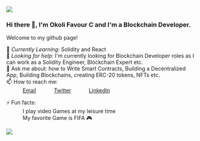 <img src="https://images.unsplash.com/photo-1444492417251-9c84a5fa18e0?ixlib=rb-1.2.1&ixid=eyJhcHBfaWQiOjEyMDd9&auto=format&fit=crop&w=975&h=300&q=80"/>
 
### Hi there 👋, I'm Okoli Favour C and I'm a Blockchain Developer.
Welcome to my github page! <br> 
 
<!-- Resume:  [Okoli Favour C](https://resume.okoli.com) (PDF download) -->
 
 
🌱 *Currently Learning*: Solidity and React<br> 
🤔 *Looking for help*: I'm currently looking for Blockchain Developer roles as I can work as a Solidity Engineer, Blockchain Expert etc.<br>
💬 Ask me about: how to Write Smart Contracts, Building a Decentralized App, Building Blockchains, creating ERC-20 tokens, NFTs etc. <br>
📫 How to reach me: <br>
&nbsp;&nbsp;&nbsp;&nbsp;&nbsp;&nbsp;&nbsp;&nbsp;&nbsp;&nbsp; [Email](okolifavour50@gmail.com)
&nbsp;&nbsp;&nbsp;&nbsp;&nbsp;&nbsp;&nbsp;&nbsp;&nbsp;&nbsp; [Twitter](https://twitter.com/okolicodes)
&nbsp;&nbsp;&nbsp;&nbsp;&nbsp;&nbsp;&nbsp;&nbsp;&nbsp;&nbsp; [LinkedIn](http://linkedin.com/in/chimdiuto-okoli-903049239)
 
⚡ Fun facts:<br>
&nbsp;&nbsp;&nbsp;&nbsp;&nbsp;&nbsp;&nbsp;&nbsp;&nbsp;&nbsp; I play video Games at my leisure time<br>
&nbsp;&nbsp;&nbsp;&nbsp;&nbsp;&nbsp;&nbsp;&nbsp;&nbsp;&nbsp; My favorite Game is FIFA  🎮  <br>
 

<img 
   src="https://github-readme-stats.vercel.app/api?username=okolicodes7&show_icons=true&theme=tokyonight" 
/>
